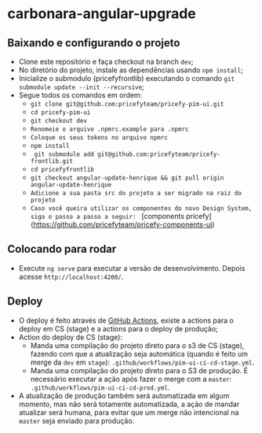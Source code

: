 # carbonara-angular-upgrade

## Baixando e configurando o projeto

-   Clone este repositório e faça checkout na branch `dev`;
-   No diretório do projeto, instale as dependências usando `npm install`;
-   Inicialize o submodulo (pricefyfrontlib) executando o comando `git submodule update --init --recursive`;
-   Segue todos os comandos em ordem:
    -   `git clone git@github.com:pricefyteam/pricefy-pim-ui.git`
    -   `cd pricefy-pim-ui`
    -   `git checkout dev`
    -   `Renomeie o arquivo .npmrc.example para .npmrc`
    -   `Coloque os seus tokens no arquivo npmrc`
    -   `npm install`
    -   ` git submodule add git@github.com:pricefyteam/pricefy-frontlib.git`
    -   `cd pricefyfrontlib`
    -   `git checkout angular-update-henrique && git pull origin angular-update-henrique`
    -   `Adicione a sua pasta src do projeto a ser migrado na raiz do projeto`
    - `Caso você queira utilizar os componentes do novo Design System, siga o passo a passo a seguir: ` [components pricefy] (https://github.com/pricefyteam/pricefy-components-ui)

## Colocando para rodar

-   Execute `ng serve` para executar a versão de desenvolvimento. Depois acesse `http://localhost:4200/`.

## Deploy

-   O deploy é feito através de [GitHub Actions](https://docs.github.com/pt/actions), existe a actions para o deploy em CS (stage) e a actions para o deploy de produção;
-   Action do deploy de CS (stage):
    -   Manda uma compilação do projeto direto para o s3 de CS (stage), fazendo com que a atualização seja automática (quando é feito um merge da `dev` em `stage`): `.github/workflows/pim-ui-ci-cd-stage.yml`.
    -   Manda uma compilação do projeto direto para o S3 de produção. É necessário executar a ação após fazer o merge com a `master`: `.github/workflows/pim-ui-ci-cd-prod.yml`.
-   A atualização de produção também será automatizada em algum momento, mas não será totamente automatizada, a ação de mandar atualizar será humana, para evitar que um merge não intencional na `master` seja enviado para produção.
